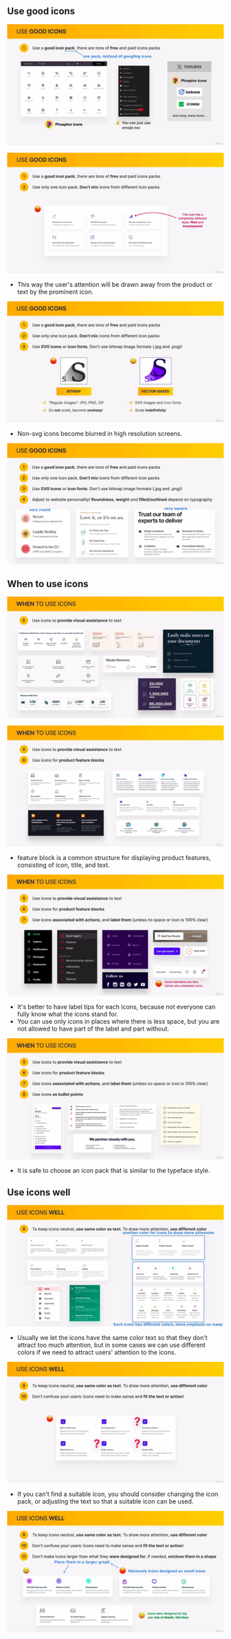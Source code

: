 ## **Use good icons**

![Alt use good icons: use pack](pic/01.jpg)

![Alt use good icons: dont mix](pic/02.jpg)

- This way the user's attention will be drawn away from the product or text by the prominent icon.

![Alt use good icons: use svg](pic/03.jpg)

- Non-svg icons become blurred in high resolution screens.

![Alt use good icons: fit typeface](pic/04.jpg)

## **When to use icons**

![Alt when to use icons: visual assistance](pic/05.jpg)

![Alt when to use icons: feature blocks](pic/06.jpg)

- feature block is a common structure for displaying product features, consisting of icon, title, and text.

![Alt when to use icons: with actions](pic/07.jpg)

- It's better to have label tips for each icons, because not everyone can fully know what the icons stand for.
- You can use only icons in places where there is less space, but you are not allowed to have part of the label and part without.

![Alt when to use icons: as bullet points](pic/08.jpg)

- It is safe to choose an icon pack that is similar to the typeface style.

## **Use icons well**

![Alt use icons well: color](pic/09.jpg)

- Usually we let the icons have the same color text so that they don't attract too much attention, but in some cases we can use different colors if we need to attract users' attention to the icons.

![Alt use icons well: relevant](pic/10.jpg)

- If you can't find a suitable icon, you should consider changing the icon pack, or adjusting the text so that a suitable icon can be used.

![Alt use icons well: design for big or small](pic/11.jpg)

